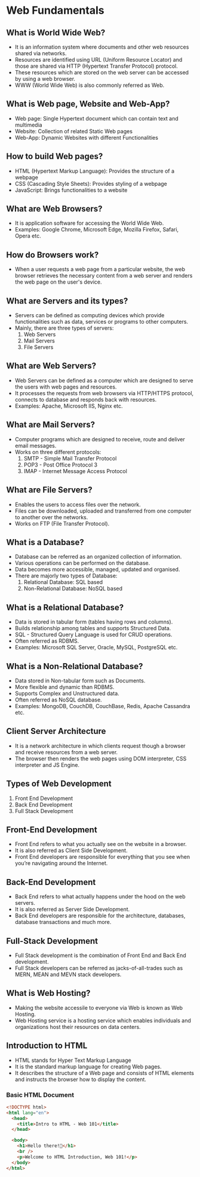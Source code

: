 # Web Fundamentals

## What is World Wide Web?

- It is an information system where documents and other web resources shared via networks.
- Resources are identified using URL (Uniform Resource Locator) and those are shared via HTTP (Hypertext Transfer Protocol) protocol.
- These resources which are stored on the web server can be accessed by using a web browser.
- WWW (World Wide Web) is also commonly referred as Web.

## What is Web page, Website and Web-App?

- Web page: Single Hypertext document which can contain text and multimedia
- Website: Collection of related Static Web pages
- Web-App: Dynamic Websites with different Functionalities

## How to build Web pages?

- HTML (Hypertext Markup Language): Provides the structure of a webpage
- CSS (Cascading Style Sheets): Provides styling of a webpage
- JavaScript: Brings functionalities to a website

## What are Web Browsers?

- It is application software for accessing the World Wide Web.
- Examples: Google Chrome, Microsoft Edge, Mozilla Firefox, Safari, Opera etc.

## How do Browsers work?

- When a user requests a web page from a particular website, the web browser retrieves the necessary content from a web server and renders the web page on the user's device.

## What are Servers and its types?

- Servers can be defined as computing devices which provide functionalities such as data, services or programs to other computers.
- Mainly, there are three types of servers:
  1. Web Servers
  2. Mail Servers
  3. File Servers

## What are Web Servers?

- Web Servers can be defined as a computer which are designed to serve the users with web pages and resources.
- It processes the requests from web browsers via HTTP/HTTPS protocol, connects to database and responds back with resources.
- Examples: Apache, Microsoft IIS, Nginx etc.

## What are Mail Servers?

- Computer programs which are designed to receive, route and deliver email messages.
- Works on three different protocols:
  1. SMTP - Simple Mail Transfer Protocol
  2. POP3 - Post Office Protocol 3
  3. IMAP - Internet Message Access Protocol

## What are File Servers?

- Enables the users to access files over the network.
- Files can be downloaded, uploaded and transferred from one computer to another over the networks.
- Works on FTP (File Transfer Protocol).

## What is a Database?

- Database can be referred as an organized collection of information.
- Various operations can be performed on the database.
- Data becomes more accessible, managed, updated and organised.
- There are majorly two types of Database:
  1. Relational Database: SQL based
  2. Non-Relational Database: NoSQL based

## What is a Relational Database?

- Data is stored in tabular form (tables having rows and columns).
- Builds relationship among tables and supports Structured Data.
- SQL - Structured Query Language is used for CRUD operations.
- Often referred as RDBMS.
- Examples: Microsoft SQL Server, Oracle, MySQL, PostgreSQL etc.

## What is a Non-Relational Database?

- Data stored in Non-tabular form such as Documents.
- More flexible and dynamic than RDBMS.
- Supports Complex and Unstructured data.
- Often referred as NoSQL database.
- Examples: MongoDB, CouchDB, CouchBase, Redis, Apache Cassandra etc.

## Client Server Architecture

- It is a network architecture in which clients request though a browser and receive resources from a web server.
- The browser then renders the web pages using DOM interpreter, CSS interpreter and JS Engine.

## Types of Web Development

1. Front End Development
2. Back End Development
3. Full Stack Development

## Front-End Development

- Front End refers to what you actually see on the website in a browser.
- It is also referred as Client Side Development.
- Front End developers are responsible for everything that you see when you’re navigating around the Internet.

## Back-End Development

- Back End refers to what actually happens under the hood on the web servers.
- It is also referred as Server Side Development.
- Back End developers are responsible for the architecture, databases, database transactions and much more.

## Full-Stack Development

- Full Stack development is the combination of Front End and Back End development.
- Full Stack developers can be referred as jacks-of-all-trades such as MERN, MEAN and MEVN stack developers.

## What is Web Hosting?

- Making the website accessile to everyone via Web is known as Web Hosting.
- Web Hosting service is a hosting service which enables individuals and organizations host their resources on data centers.

## Introduction to HTML

- HTML stands for Hyper Text Markup Language
- It is the standard markup language for creating Web pages.
- It describes the structure of a Web page and consists of HTML elements and instructs the browser how to display the content.

### Basic HTML Document

```html
<!DOCTYPE html>
<html lang="en">
  <head>
    <title>Intro to HTML - Web 101</title>
  </head>

  <body>
    <h1>Hello there!👋</h1>
    <br />
    <p>Welcome to HTML Introduction, Web 101!</p>
  </body>
</html>
```

